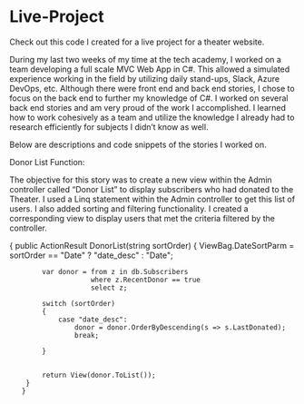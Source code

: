 # Live-Project
Check out this code I created for a live project for a theater website.

During my last two weeks of my time at the tech academy, I worked on a team developing a full scale MVC Web App in C#. This allowed a simulated experience working in the field by utilizing daily stand-ups, Slack, Azure DevOps, etc. Although there were front end and back end stories, I chose to focus on the back end to further my knowledge of C#. I worked on several back end stories and am very proud of the work I accomplished. I learned how to work cohesively as a team and utilize the knowledge I already had to research efficiently for subjects I didn’t know as well. 

Below are descriptions and code snippets of the stories I worked on.

Donor List Function:

The objective for this story was to create a new view within the Admin controller called “Donor List” to display subscribers who had donated to the Theater. I used a Linq statement within the Admin controller to get this list of users. I also added sorting and filtering functionality. I created a corresponding view to display users that met the criteria filtered by the controller. 

{
 public ActionResult DonorList(string sortOrder)
        {
            ViewBag.DateSortParm = sortOrder == "Date" ? "date_desc" : "Date";

            var donor = from z in db.Subscribers
                        where z.RecentDonor == true
                        select z;

            switch (sortOrder)
            {
                case "date_desc":
                    donor = donor.OrderByDescending(s => s.LastDonated);
                    break;
               
            }


            return View(donor.ToList());
        }
       }
